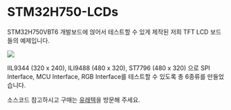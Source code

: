 # STM32H750-LCDs
STM32H750VBT6 개발보드에 얹어서 테스트할 수 있게 제작된 저희 TFT LCD 보드들의 예제입니다.

![](https://github.com/uraetech/STM32H750-LCDs/blob/master/Image/MAIN1.jpg)

IIL9344 (320 x 240), ILI9488 (480 x 320), ST7796 (480 x 320) 으로 SPI Interface, MCU Interface, RGB Interface를 테스트할 수 있도록 총 6종류를 만들었습니다.

소스코드 참고하시고 구매는 [유래텍](https://uraetech.co.kr)을 방문해 주세요.
